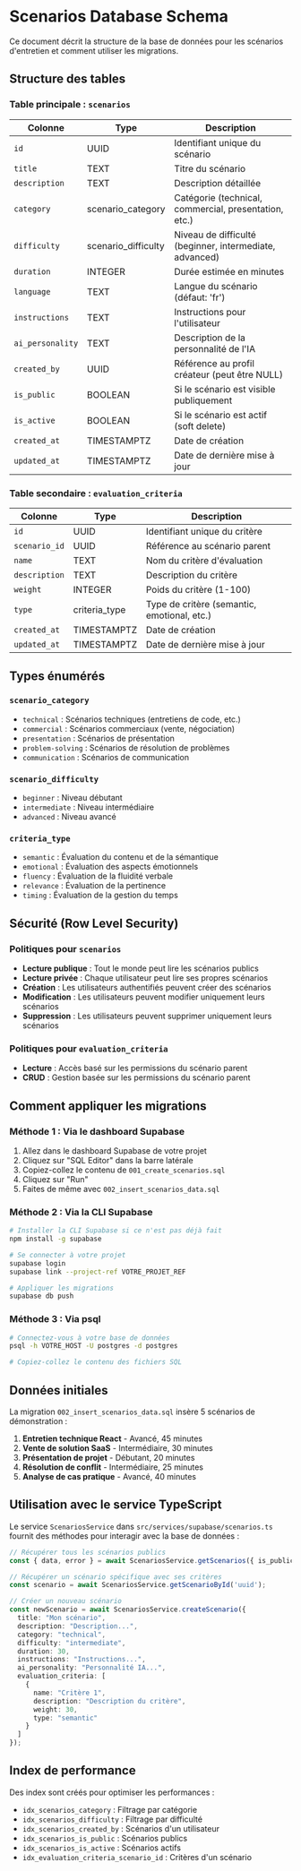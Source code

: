 # Scenarios Database Schema

Ce document décrit la structure de la base de données pour les scénarios d'entretien et comment utiliser les migrations.

## Structure des tables

### Table principale : `scenarios`

| Colonne | Type | Description |
|---------|------|-------------|
| `id` | UUID | Identifiant unique du scénario |
| `title` | TEXT | Titre du scénario |
| `description` | TEXT | Description détaillée |
| `category` | scenario_category | Catégorie (technical, commercial, presentation, etc.) |
| `difficulty` | scenario_difficulty | Niveau de difficulté (beginner, intermediate, advanced) |
| `duration` | INTEGER | Durée estimée en minutes |
| `language` | TEXT | Langue du scénario (défaut: 'fr') |
| `instructions` | TEXT | Instructions pour l'utilisateur |
| `ai_personality` | TEXT | Description de la personnalité de l'IA |
| `created_by` | UUID | Référence au profil créateur (peut être NULL) |
| `is_public` | BOOLEAN | Si le scénario est visible publiquement |
| `is_active` | BOOLEAN | Si le scénario est actif (soft delete) |
| `created_at` | TIMESTAMPTZ | Date de création |
| `updated_at` | TIMESTAMPTZ | Date de dernière mise à jour |

### Table secondaire : `evaluation_criteria`

| Colonne | Type | Description |
|---------|------|-------------|
| `id` | UUID | Identifiant unique du critère |
| `scenario_id` | UUID | Référence au scénario parent |
| `name` | TEXT | Nom du critère d'évaluation |
| `description` | TEXT | Description du critère |
| `weight` | INTEGER | Poids du critère (1-100) |
| `type` | criteria_type | Type de critère (semantic, emotional, etc.) |
| `created_at` | TIMESTAMPTZ | Date de création |
| `updated_at` | TIMESTAMPTZ | Date de dernière mise à jour |

## Types énumérés

### `scenario_category`
- `technical` : Scénarios techniques (entretiens de code, etc.)
- `commercial` : Scénarios commerciaux (vente, négociation)
- `presentation` : Scénarios de présentation
- `problem-solving` : Scénarios de résolution de problèmes
- `communication` : Scénarios de communication

### `scenario_difficulty`
- `beginner` : Niveau débutant
- `intermediate` : Niveau intermédiaire
- `advanced` : Niveau avancé

### `criteria_type`
- `semantic` : Évaluation du contenu et de la sémantique
- `emotional` : Évaluation des aspects émotionnels
- `fluency` : Évaluation de la fluidité verbale
- `relevance` : Évaluation de la pertinence
- `timing` : Évaluation de la gestion du temps

## Sécurité (Row Level Security)

### Politiques pour `scenarios`
- **Lecture publique** : Tout le monde peut lire les scénarios publics
- **Lecture privée** : Chaque utilisateur peut lire ses propres scénarios
- **Création** : Les utilisateurs authentifiés peuvent créer des scénarios
- **Modification** : Les utilisateurs peuvent modifier uniquement leurs scénarios
- **Suppression** : Les utilisateurs peuvent supprimer uniquement leurs scénarios

### Politiques pour `evaluation_criteria`
- **Lecture** : Accès basé sur les permissions du scénario parent
- **CRUD** : Gestion basée sur les permissions du scénario parent

## Comment appliquer les migrations

### Méthode 1 : Via le dashboard Supabase

1. Allez dans le dashboard Supabase de votre projet
2. Cliquez sur "SQL Editor" dans la barre latérale
3. Copiez-collez le contenu de `001_create_scenarios.sql`
4. Cliquez sur "Run"
5. Faites de même avec `002_insert_scenarios_data.sql`

### Méthode 2 : Via la CLI Supabase

```bash
# Installer la CLI Supabase si ce n'est pas déjà fait
npm install -g supabase

# Se connecter à votre projet
supabase login
supabase link --project-ref VOTRE_PROJET_REF

# Appliquer les migrations
supabase db push
```

### Méthode 3 : Via psql

```bash
# Connectez-vous à votre base de données
psql -h VOTRE_HOST -U postgres -d postgres

# Copiez-collez le contenu des fichiers SQL
```

## Données initiales

La migration `002_insert_scenarios_data.sql` insère 5 scénarios de démonstration :

1. **Entretien technique React** - Avancé, 45 minutes
2. **Vente de solution SaaS** - Intermédiaire, 30 minutes
3. **Présentation de projet** - Débutant, 20 minutes
4. **Résolution de conflit** - Intermédiaire, 25 minutes
5. **Analyse de cas pratique** - Avancé, 40 minutes

## Utilisation avec le service TypeScript

Le service `ScenariosService` dans `src/services/supabase/scenarios.ts` fournit des méthodes pour interagir avec la base de données :

```typescript
// Récupérer tous les scénarios publics
const { data, error } = await ScenariosService.getScenarios({ is_public: true });

// Récupérer un scénario spécifique avec ses critères
const scenario = await ScenariosService.getScenarioById('uuid');

// Créer un nouveau scénario
const newScenario = await ScenariosService.createScenario({
  title: "Mon scénario",
  description: "Description...",
  category: "technical",
  difficulty: "intermediate",
  duration: 30,
  instructions: "Instructions...",
  ai_personality: "Personnalité IA...",
  evaluation_criteria: [
    {
      name: "Critère 1",
      description: "Description du critère",
      weight: 30,
      type: "semantic"
    }
  ]
});
```

## Index de performance

Des index sont créés pour optimiser les performances :
- `idx_scenarios_category` : Filtrage par catégorie
- `idx_scenarios_difficulty` : Filtrage par difficulté
- `idx_scenarios_created_by` : Scénarios d'un utilisateur
- `idx_scenarios_is_public` : Scénarios publics
- `idx_scenarios_is_active` : Scénarios actifs
- `idx_evaluation_criteria_scenario_id` : Critères d'un scénario